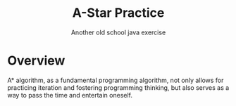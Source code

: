 <div align="center">

# A-Star Practice

Another old school java exercise

</div>

# Overview

A* algorithm, as a fundamental programming algorithm, not only allows for
practicing iteration and fostering programming thinking, but also serves as a
way to pass the time and entertain oneself.